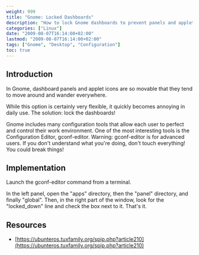 ```yaml
---
weight: 999
title: "Gnome: Locked Dashboards"
description: "How to lock Gnome dashboards to prevent panels and applet icons from moving around accidentally."
categories: ["Linux"]
date: "2009-08-07T16:14:00+02:00"
lastmod: "2009-08-07T16:14:00+02:00"
tags: ["Gnome", "Desktop", "Configuration"]
toc: true
---
```


## Introduction

In Gnome, dashboard panels and applet icons are so movable that they tend to move around and wander everywhere.

While this option is certainly very flexible, it quickly becomes annoying in daily use. The solution: lock the dashboards!

Gnome includes many configuration tools that allow each user to perfect and control their work environment. One of the most interesting tools is the Configuration Editor, gconf-editor. Warning: gconf-editor is for advanced users. If you don't understand what you're doing, don't touch everything! You could break things!

## Implementation

Launch the gconf-editor command from a terminal.

In the left panel, open the "apps" directory, then the "panel" directory, and finally "global". Then, in the right part of the window, look for the "locked_down" line and check the box next to it. That's it.

## Resources
- [https://ubunteros.tuxfamily.org/spip.php?article210](https://ubunteros.tuxfamily.org/spip.php?article210)
